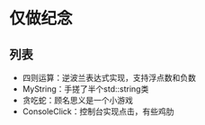 # 仅做纪念
## 列表
- 四则运算：逆波兰表达式实现，支持浮点数和负数
- MyString：手搓了半个std::string类
- 贪吃蛇：顾名思义是一个小游戏
- ConsoleClick：控制台实现点击，有些鸡肋
